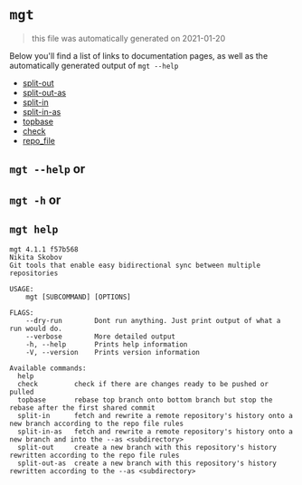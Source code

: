 # `mgt`

> this file was automatically generated on 2021-01-20

Below you'll find a list of links to documentation pages, as well as the
automatically generated output of `mgt --help`


* [split-out](./split-out.md)
* [split-out-as](./split-out-as.md)
* [split-in](./split-in.md)
* [split-in-as](./split-in-as.md)
* [topbase](./topbase.md)
* [check](./check.md)
* [repo_file](./repo_file.md)

## `mgt --help` or
## `mgt -h` or
## `mgt help`

```
mgt 4.1.1 f57b568
Nikita Skobov
Git tools that enable easy bidirectional sync between multiple repositories

USAGE:
    mgt [SUBCOMMAND] [OPTIONS]

FLAGS:
    --dry-run        Dont run anything. Just print output of what a run would do. 
    --verbose        More detailed output 
    -h, --help       Prints help information 
    -V, --version    Prints version information 

Available commands:
  help
  check         check if there are changes ready to be pushed or pulled
  topbase       rebase top branch onto bottom branch but stop the rebase after the first shared commit
  split-in      fetch and rewrite a remote repository's history onto a new branch according to the repo file rules
  split-in-as   fetch and rewrite a remote repository's history onto a new branch and into the --as <subdirectory>
  split-out     create a new branch with this repository's history rewritten according to the repo file rules
  split-out-as  create a new branch with this repository's history rewritten according to the --as <subdirectory>
```
